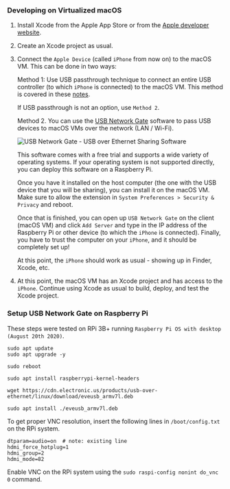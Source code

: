 ### Developing on Virtualized macOS

1. Install Xcode from the Apple App Store or from the [Apple developer website](https://developers.apple.com).

2. Create an Xcode project as usual.

3. Connect the `Apple Device` (called `iPhone` from now on) to the macOS VM.
   This can be done in two ways:

   Method 1: Use USB passthrough technique to connect an entire USB controller
   (to which `iPhone` is connected) to the macOS VM. This method is covered in
   these [notes](notes.md#usb-passthrough-notes).

   If USB passthrough is not an option, use `Method 2`.

   Method 2. You can use the [USB Network Gate](https://www.eltima.com/products/usb-over-ethernet/)
   software to pass USB devices to macOS VMs over the network (LAN / Wi-Fi).

   ![USB Network Gate - USB over Ethernet Sharing Software](https://www.eltima.com/imgnew/products/usb-over-ethernet/illustrationShare.png)

   This software comes with a free trial and supports a wide variety of
   operating systems. If your operating system is not supported directly, you can
   deploy this software on a Raspberry Pi.

   Once you have it installed on the host computer (the one with the USB device
   that you will be sharing), you can install it on the macOS VM. Make sure to
   allow the extension in `System Preferences > Security & Privacy` and reboot.

   Once that is finished, you can open up `USB Network Gate` on the client
   (macOS VM) and click `Add Server` and type in the IP address of the Raspberry Pi
   or other device (to which the `iPhone` is connected). Finally, you have to
   trust the computer on your `iPhone`, and it should be completely set up!

   At this point, the `iPhone` should work as usual - showing up in
   Finder, Xcode, etc.

4. At this point, the macOS VM has an Xcode project and has access to the
   `iPhone`. Continue using Xcode as usual to build, deploy, and test the Xcode
   project.


### Setup USB Network Gate on Raspberry Pi

These steps were tested on RPi 3B+ running `Raspberry Pi OS with desktop
(August 20th 2020)`.

```
sudo apt update
sudo apt upgrade -y

sudo reboot

sudo apt install raspberrypi-kernel-headers

wget https://cdn.electronic.us/products/usb-over-ethernet/linux/download/eveusb_armv7l.deb

sudo apt install ./eveusb_armv7l.deb
```

To get proper VNC resolution, insert the following lines in `/boot/config.txt`
on the RPi system.

```
dtparam=audio=on  # note: existing line
hdmi_force_hotplug=1
hdmi_group=2
hdmi_mode=82
```

Enable VNC on the RPi system using the `sudo raspi-config nonint do_vnc 0`
command.
